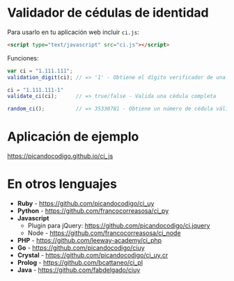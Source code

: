 # Validador de c&eacute;dulas de identidad

Para usarlo en tu aplicación web incluir `ci.js`:

```html
<script type="text/javascript" src="ci.js"></script>
```

Funciones:
```javascript
var ci = "1.111.111";
validation_digit(ci); // => '1' - Obtiene el dígito verificador de una cédula dada

ci = "1.111.111-1"
validate_ci(ci);      // => true/false - Valida una cédula completa

random_ci();          // => 35330781 - Obtiene un número de cédula válido al azar
```

# Aplicación de ejemplo
https://picandocodigo.github.io/ci_js

# En otros lenguajes
* **Ruby** - https://github.com/picandocodigo/ci_uy
* **Python** - https://github.com/francocorreasosa/ci_py
* **Javascript**
  * Plugin para jQuery: https://github.com/picandocodigo/ci.jquery
  * Node - https://github.com/francocorreasosa/ci_node
* **PHP** - https://github.com/leeway-academy/ci_php
* **Go** - https://github.com/picandocodigo/ciuy
* **Crystal** - https://github.com/picandocodigo/ci_uy.cr
* **Prolog** - https://github.com/bcattaneo/ci_pl
* **Java** - https://github.com/fabdelgado/ciuy
